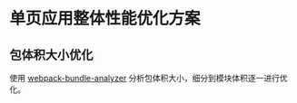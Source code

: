 # 单页应用整体性能优化方案

## 包体积大小优化

使用 [webpack-bundle-analyzer](https://github.com/webpack-contrib/webpack-bundle-analyzer) 分析包体积大小，细分到模块体积逐一进行优化。
